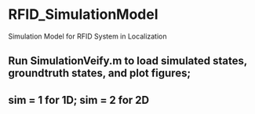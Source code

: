 # RFID_SimulationModel
Simulation Model for RFID System in Localization
## Run SimulationVeify.m to load simulated states, groundtruth states, and plot figures;
## sim = 1 for 1D; sim = 2 for 2D
